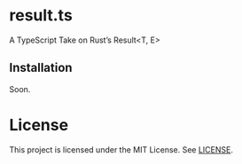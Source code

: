 # result.ts

A TypeScript Take on Rust’s Result&lt;T, E>

## Installation

Soon.

# License

This project is licensed under the MIT License. See [LICENSE](LICENSE).
